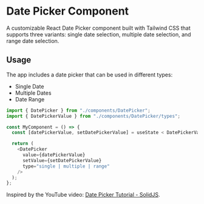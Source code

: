 # Date Picker Component

A customizable React Date Picker component built with Tailwind CSS that supports three variants: single date selection, multiple date selection, and range date selection.

## Usage

The app includes a date picker that can be used in different types:

- Single Date
- Multiple Dates
- Date Range

```js
import { DatePicker } from "./components/DatePicker";
import { DatePickerValue } from "./components/DatePicker/types";

const MyComponent = () => {
  const [datePickerValue, setDatePickerValue] = useState < DatePickerValue > {};

  return (
    <DatePicker
      value={datePickerValue}
      setValue={setDatePickerValue}
      type="single | multiple | range"
    />
  );
};
```

Inspired by the YouTube video: [Date Picker Tutorial - SolidJS](https://www.youtube.com/watch?v=7Tp8l909gHQ).
